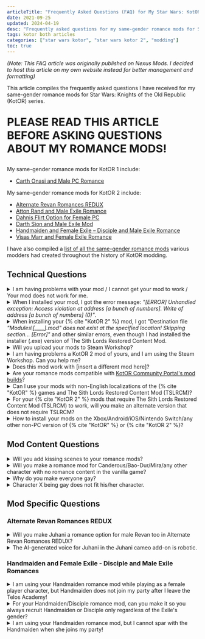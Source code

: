 ```yaml
---
articleTitle: "Frequently Asked Questions (FAQ) for My Star Wars: KotOR Same-Gender Romance Mods"
date: 2021-09-25
updated: 2024-04-19
desc: "Frequently asked questions for my same-gender romance mods for Star Wars: Knights of the Old Republic series."
tags: kotor both articles
categories: ["star wars kotor", "star wars kotor 2", "modding"]
toc: true
---
```


*(Note: This FAQ article was originally published on Nexus Mods. I decided to host this article on my own website instead for better management and formatting)*

This article compiles the frequently asked questions I have received for my same-gender romance mods for Star Wars: Knights of the Old Republic (KotOR) series.

<p class="center-text" style="font-size: 1.8rem; font-weight: 700; margin-top: 1em;">PLEASE READ THIS ARTICLE BEFORE ASKING QUESTIONS ABOUT MY ROMANCE MODS!</p>

My same-gender romance mods for KotOR 1 include:

* [Carth Onasi and Male PC Romance](https://deadlystream.com/files/file/2140-carth-onasi-and-male-pc-romance/)

My same-gender romance mods for KotOR 2 include:

* [Alternate Revan Romances REDUX](https://deadlystream.com/files/file/1004-alternate-revan-romances-redux/)
* [Atton Rand and Male Exile Romance](https://deadlystream.com/files/file/972-atton-rand-and-male-exile-romance/)
* [Dahnis Flirt Option for Female PC](https://deadlystream.com/files/file/1400-dahnis-flirt-option-for-female-pc/)
* [Darth Sion and Male Exile Mod](https://deadlystream.com/files/file/996-darth-sion-and-male-exile-mod/)
* [Handmaiden and Female Exile – Disciple and Male Exile Romance](https://deadlystream.com/files/file/977-handmaiden-and-female-exile-disciple-and-male-exile-romance/)
* [Visas Marr and Female Exile Romance](https://deadlystream.com/files/file/968-visas-marr-and-female-exile-romance/)

I have also compiled a [list of all the same-gender romance mods](/shrines/starwarskotor/resources/kotor-same-gender-romance-mods) various modders had created throughout the history of KotOR modding.

## Technical Questions

<details class="qna-accordion">
    <summary class="qna-accordion__question">
        I am having problems with your mod / I cannot get your mod to work / Your mod does not work for me.
    </summary>
    <div class="qna-accordion__answer">
        <p>Please make sure you have downloaded and installed the latest version of my mods, and read the Read Me files of my mods to make sure you have followed ALL the information and instructions in my Read Me files before asking questions for technical support.</p>
        <p>When you are asking for technical support, please provide details for the issues you encountered: when and how did your problem start happening and what mods you have installed. Simply saying "mod doesn't work" DOES NOT help the mod author to figure out the cause of your issue. When I ask you for more details, please answer my questions honestly, so I can identify how to solve your problems. Telling me ALL the mods you use will help me greatly in figuring out if your issue was caused by mod conflict or not.</p>
        <p>If you play KotOR 2 on Steam, <strong>make sure there are no leftover Steam Workshop folders in your Steam directory</strong>, because Steam Workshop mods will likely conflict with my mods, and even unsubscribing Steam Workshop mods does not always remove all Workshop mod files completely. To check for any leftover Steam Workshop files, go to the Steam Workshop folder in your Steam directory (/\Steam\SteamApps\Workshop\), and delete all the sub-folders in the Steam Workshop folder if they are present.</p>
    </div>
</details>

<details class="qna-accordion">
    <summary class="qna-accordion__question">
        When I installed your mod, I got the error message: <i>"[ERROR] Unhandled exception: Access violation at address [a bunch of numbers]. Write of address [a bunch of numbers] (0)"</i>.
    </summary>
    <div class="qna-accordion__answer">
        <p>Try to right-click your {% cite "KotOR 2" %} folder or subfolders, go to Properties and uncheck the "Read-only", then try to install my mod again to see if it works.</p>
    </div>
</details>

<details class="qna-accordion">
    <summary class="qna-accordion__question">
        When installing your {% cite "KotOR 2" %} mod, I got "Destination file <i>"Modules\[____].mod" does not exist at the specified location! Skipping section... [Error]"</i> and other similar errors, even though I had installed the installer (.exe) version of The Sith Lords Restored Content Mod.
    </summary>
    <div class="qna-accordion__answer">
        <p>First, go to the folder where your {% cite "KotOR 2" %} game is installed, and go to the Modules folder, then <strong>check if the .mod files mentioned in the error messages are in your Modules folder</strong>.</p>
        <p>For example, for Handmaiden and Female Exile – Disciple and Male Exile Romance mod, you need to check if these .mod files are in your Modules folder:</p>
        <ul>
            <li>003EBO.mod</li>
            <li>006EBO.mod</li>
            <li>262TEL.mod</li>
            <li>301NAR.mod</li>
            <li>303NAR.mod</li>
            <li>402DXN.mod</li>
            <li>602DAN.mod</li>
            <li>610DAN.mod</li>
            <li>650DAN.mod</li>
            <li>907MAL.mod</li>
            <li>908MAL.mod</li>
            <li>909MAL.mod</li>
            <li>950COR.mod</li>
        </ul>
        <p>If you cannot find those .mod files in your Modules folder, your issue might be caused by your computer registering two different installation locations for {% cite "KotOR 2" %}. I suggest you check out <a href="https://steamcommunity.com/sharedfiles/filedetails/?id=779622644" target="_blank">this guide on how to make sure your computer recognize the version of {% cite "KotOR 2" %} game where you want to install KotOR 2 mods on</a>. While the guide focuses on Steam version of KotOR 2, you could edit the registry to make your computer properly recognise the installation location of your KotOR 2 game.</p>
        <p>Here are the default installation locations of {% cite "KotOR 2" %} depending on the game version:</p>
        <ul>
            <li><span class="bold-text">Steam (32-bit Windows):</span> C:\Program Files\Steam\steamapps\common\Knights of the Old Republic II</li>
            <li><span class="bold-text">Steam (64-bit Windows):</span> C:\Program Files (x86)\Steam\steamapps\common\Knights of the Old Republic II</li>
            <li><span class="bold-text">Retail CD (32-bit Windows):</span> C:\Program Files\LucasArts\SWKotOR2\</li>
            <li><span class="bold-text">Retail CD (64-bit Windows):</span>     • C:\Program Files (x86)\LucasArts\SWKotOR2\</li>
            <li><span class="bold-text">Steam (32-bit Windows):</span> C:\GOG Games\Star Wars - KotOR2</li>
        </ul>
        <p>If you do not know if you have Windows 64-bit or 32-bit, <a href="https://www.lifewire.com/am-i-running-a-32-bit-or-64-bit-version-of-windows-2624475" target="_blank">refer this article to find out</a>.</p>
    </div>
</details>

<details class="qna-accordion">
    <summary class="qna-accordion__question">
        Will you upload your mods to Steam Workshop?
    </summary>
    <div class="qna-accordion__answer">
        <p><strong>NO.</strong> I do not use Steam Workshop, and frankly, I hate the Steam Workshop for how terrible it is for modding {% cite "KotOR 2" %} and how much mod compatibility issues it causes. I suggest you read <a href="https://deadlystream.com/topic/7321-why-not-to-use-the-steam-workshop/" target="_blank">this post on why using Steam Workshop is NOT recommend for modding {% cite "KotOR 2" %}</a>. Therefore, I DO NOT want any of my mods to be added to the Steam Workshop.</p>
        <p><strong>STOP ASKING FOR ANY OF MY MODS TO BE ADDED THE STEAM WORKHOP. MY ASNWER WILL ALWAYS BE A FIRM <em>NO</em>, FULL STOP. NO EXCEPTIONS.</strong></p>
    </div>
</details>

<details class="qna-accordion">
    <summary class="qna-accordion__question">
        I am having problems a KotOR 2 mod of yours, and I am using the Steam Workshop. Can you help me?
    </summary>
    <div class="qna-accordion__answer">
        <p>See my answer to the previous question. I am not responsible for any bugs caused by you using any mods from the Steam Workshop. The only suggestion I will give you for compatibility issues between my mods and the Steam Workshop is to get rid of all your Steam Workshop mods entirely, and make sure there are no leftover Steam Workshop folders in your Steam directory. In order to do this, go to the Steam Workshop folder in your Steam directory (/\Steam\SteamApps\Workshop\), and delete all the sub-folders in the Steam Workshop folder.</p>
    </div>
</details>

<details class="qna-accordion">
    <summary class="qna-accordion__question">
        Does this mod work with [insert a different mod here]?
    </summary>
    <div class="qna-accordion__answer">
        <p>Please read the “Mod Compatibility” section of my mod description and Read Me files before asking. If there is a mod you want to use that was not mentioned in my mod description and Read Me files, you can still ask me. Just make sure you tell me the actual name of the mod and ideally, provide a link to the mod you want to ask about, so I can check the mod out myself to confirm if it is compatible with my mod. Do not expect me to know the existence of every single KotOR mod out there.</p>
    </div>
</details>

<details class="qna-accordion">
    <summary class="qna-accordion__question">
        Are your romance mods compatible with <a href="https://kotor.neocities.org/modding/" target="blank">KotOR Community Portal's mod builds</a>?
    </summary>
    <div class="qna-accordion__answer">
        <p>Yes, all my mods are compatible with KotOR Community Portal's mod builds.</p>
        <p>That said, some of my mods require you to install at a very specific point of the mod builds:</p>
        <ul>
            <li>Handmaiden and Female Exile - Disciple and Male Exile Romance should be installed immediately after PartySwap and before Extended Enclave. If you also want to install Extended Enclave, you should use the compatibility patch included in my Handmaiden/Disciple romance mod, instead of the <a href="https://deadlystream.com/files/file/1304-partyswap-and-extended-enclave-compatibility-patch/" target="_blank">standalone patch</a> I made for the mod build. If you plan on using the Kreia's Fall In-Game Cutscene mod as well, you need to install the compatibility patch included in my mod.</li>
            <li>Atton Rand and Male Exile Romance needs to be installed after Kreia's Fall In-Game Cutscene. You also need to install the compatibility patches for Kreia's Fall In-Game Cutscene.</li>
            <li>Visas Marr and Female Exile Romance needs to be installed after PartySwap.</li>
        </ul>
    </div>
</details>

<details class="qna-accordion">
    <summary class="qna-accordion__question">
        Can I use your mods with non-English localizations of the {% cite "KotOR" %} games and The Sith Lords Restored Content Mod (TSLRCM)?
    </summary>
    <div class="qna-accordion__answer">
        <p>No. I play and mod the {% cite "KotOR" %} game in English exclusively. Some of my mods in particular will cause your game to crash if you are playing a non-English localization of the {% cite "KotOR" %} games and TSLRCM, because those mods add custom dialogues that do not exist in the vanilla game in order to prevent characters from referring to the player character as the wrong gender. The only solution to crashes caused by you playing on a non-English localization is to play the {% cite "KotOR" %} games and TSLRCM in English.</p>
        <p>If you are interested in making a non-English translation or localization of my mods yourself, you may contact me to ask for my permission to do so. However, since I am not familiar with any of the non-English languages officially supported by the {% cite "KotOR" %} games, I am unable to provide support for any issues players may have with using your non-English translation or localization of my mod.</p>
    </div>
</details>

<details class="qna-accordion">
    <summary class="qna-accordion__question">
        For your {% cite "KotOR 2" %} mods that require The Sith Lords Restored Content Mod (TSLRCM) to work, will you make an alternate version that does not require TSLRCM?
    </summary>
    <div class="qna-accordion__answer">
        <p>No, I will not make a no-TSLRCM version of my mods that require TSLRCM to function. TSLRCM is widely agreed by players, including KotOR modders, to be an essential mod for the best experience with {% cite "KotOR 2" %}. Making a non-TSLRCM version of content mod like this would require me to spend extra time to replay {% cite "KotOR 2" %} without TSLRCM, and therefore subjecting myself to a lesser experience with the game, which I consider a massive waste of my time. In general, if you see any {% cite "KotOR 2" %} mod that requires TSLRCM to work (not just my mods), do not expect to see a non-TSLRCM version.</p>
        <p>If you are having issues with using TSLRCM, I suggest you report the bugs you encountered and ask for help for solving your issues on the <a href="https://deadlystream.com/forum/4-tslrcm/" target="_blank">TSLRCM forum on Deadly Stream</a>.</p>
    </div>
</details>

<details class="qna-accordion">
    <summary class="qna-accordion__question">
        How to install your mods on the Xbox/Android/iOS/Nintendo Switch/any other non-PC version of {% cite "KotOR" %} or {% cite "KotOR 2" %}?
    </summary>
    <div class="qna-accordion__answer">
        <p>Sorry, <strong>I cannot help directly with modding the KotOR games on any console or mobile devices, because I only own the PC version of the {% cite "KotOR" %} games</strong>. I make no promises that I will port my KotOR mods for those platforms specifically either.</p>
        <p>Some of my mods require TSLPatcher to install to make the mod work properly, especially if you also want to use other mods in addition to my mods and for {% cite "KotOR 2" %}, The Sith Lords Restored Content Mod. Simply copying and pasting files from my mod to your game's directory does NOT guarantee my mod will work as intended, and you may encounter bugs that could possibly game-breaking.</p>
        <p>For Android and iOS users, I suggest referring to the <a href="https://kotor.neocities.org/modding/" target="blank">KotOR Community Portal's modding guide</a>, specifically their general instructions in their mobile mod builds. See <a href="https://kotor.neocities.org/modding/mod_builds/k1/full_mobile#General_Instructions" target="_blank">this page for {% cite "KotOR 1" %}</a> and <a href="https://kotor.neocities.org/modding/mod_builds/k2/full_mobile#General_Instructions" target="_blank">this page for {% cite "KotOR 2" %}</a>.</p>
        <p>For Nintendo Switch users, in order to mod the KotOR game on Switch, first you need to hack your Switch or install a modchip in your Switch, then use the <a href="https://deadlystream.com/files/file/2102-kotor-switch-modding-framework/" target="_blank">KotOR Switch Modding Framework</a> and <a href="https://deadlystream.com/files/file/2106-kotor-ii-switch-modding-framework/" target="_blank">KotOR II Switch Modding Framework</a> to install mods. According to JacqylFrost, the creator of these frameworks, both TSLRCM and my Handmaiden same-geneder romance mod work with the KotOR 2 version of the framework. I suggest you ask JacqylFrost directly if you need help with modding the KotOR games on Switch.</p>
        <p>For Steam Deck users, you may refer to JacqylFrost's <a href="https://www.reddit.com/r/kotor/comments/10horqp/steam_deck_modding_including_modbuild/" target="_blank">Steam Deck modding guide</a> on the KotOR subreddit.</p>
    </div>
</details>

## Mod Content Questions

<details class="qna-accordion">
    <summary class="qna-accordion__question">
        Will you add kissing scenes to your romance mods?
    </summary>
    <div class="qna-accordion__answer">
        <p>No. The goal of my same-gender romance mods is not necessary to add new content, but to allow players to experience the pre-existing romance content in the {% cite "KotOR" %} series without the heterosexual gender restrictions. Kissing scenes are beyond the scope of my mods, and I do not necessary have the skills required (such as modelling, animations, etc.) to create them either, especially given how limited the animations in these old games are.</p>
        <p>For Carth Onasi and Male PC Romance mod for {% cite "KotOR 1" %}, if you want your male PC to kiss Carth, you may install cjt0202's <a href="http://www.cjt0202.net/carth_romance.php" target="_blank">Carth Romance Fix</a> mod, then install the compatibility patch provided in my mod.</p>
    </div>
</details>

<details class="qna-accordion">
    <summary class="qna-accordion__question">
        Will you make a romance mod for Canderous/Bao-Dur/Mira/any other character with no romance content in the vanilla game?
    </summary>
    <div class="qna-accordion__answer">
        <p>No. Due to the fact that these characters were never intended to be romance options for the player character, creating romance content for these characters require extra work and effort, namely writing new dialogue, scripting and animating new scenes, and ideally, finding voice actors or using voice synthesithers for these new content, because some people (myself included) find it immersion-breaking to see party member suddenly become silent in certain lines despite being voiced in every other dialogue. This goes beyond my modding capabilities, and I do not have enough time and desire to put this large amount of work in video game mods for the foreseeable future.</p>
    </div>
</details>

<details class="qna-accordion">
    <summary class="qna-accordion__question">
        Why do you make everyone gay?
    </summary>
    <div class="qna-accordion__answer">
        <p>I am a lesbian who would like to see more representation of LGBTQ+ people and relationships in media, including {% cite "Star Wars" %}, and I am not the only one who feels this way. I made these same-gender romance mods for fellow LGBTQ+ players who want more gay content in {% cite "KotOR" %} as well. I find {% cite "KotOR 2" %}'s complete lack of same-gender romance options especially disaappointing, since the first {% cite "KotOR" %} at least has Juhani as a canon lesbian romance option, so I made these mods to fill the void. In fact, after releasing my same-gender romance mods, many other LGBTQ+ players have expressed gratitute for the existence of these mods, and consider these mods a huge improvement to their {% cite "KotOR" %} experience.</p>
        <p>Cisgender heterosexual people already get countless representations in media, including {% cite "Star Wars" %}, bcause cishet people are considered the default and the norm. If the idea that everyone in your favorite piece of media could be gay makes you uncomfortable, perhaps you meed to examine why you feel that way. Keep in mind that <strong>LGBTQ+ people already have to see countless pieces of mainstream media filled with cisgender heterosexual characters without a single LGBTQ+ character even existing</strong>.
        <p>Frankly, opposing the concept of same-gender romance mods for video games for any reason is homophobic. As a gay person, this is a stance I will not change my mind on. Any comment or message that tries to argue with me otherwise will be ignored or deleted without response.</p>
    </div>
</details>

<details class="qna-accordion">
    <summary class="qna-accordion__question">
        Character X being gay does not fit his/her character.
    </summary>
    <div class="qna-accordion__answer">
        <p>That is just your opinion, and an opinion I will never agree with. Like it or not, there will always be someone who would like to see gay content for any of the characters affected by my same-gender romance mods.</p>
    </div>
</details>

## Mod Specific Questions

### Alternate Revan Romances REDUX

<details class="qna-accordion">
    <summary class="qna-accordion__question">
        Will you make Juhani a romance option for male Revan too in Alternate Revan Romances REDUX?
    </summary>
    <div class="qna-accordion__answer">
        <p><strong>No</strong>. I will <strong><em>never</em></strong> make Juhani a romance option for male characters under <em>any</em> circumstances. I also do not support any mods that make Juhani a romance option for male characters.</p>
        <p>It is my firm belief that Juhani should remain a lesbian and her romance should remain exclusive to female characters because she is an officially confirmed lesbian character. <a href="../keep-juhani-a-lesbian" target="_blank">Read this article about my stance on protecting Juhani's status as a lesbian, and why</a>.</p>
    </div>
</details>

<details class="qna-accordion">
    <summary class="qna-accordion__question">
        The AI-generated voice for Juhani in the Juhani cameo add-on is robotic.
    </summary>
    <div class="qna-accordion__answer">
        <p>I know an AI cannot beat a human voice actor when it comes to delivering emotions, but getting a voice actor doing a Juhani impression instead of an AI for those new lines is much easier said than done. I do not have the money to hire voice actors, and whether I can find a voice actor who is able to do a Juhani impression is another big question, especially given how unique Juhani's voice is. An AI voice synthiser is genuinely the best option for me with the very limited resources I have as one person and fan of the game who makes mods for free. Unless someone is willing to volunteer to voice Juhani for a mod, likely for free, I can never make any promise that there will be an actual voice actor for Juhani's dialogue in this mod.</p>
    </div>
</details>

### Handmaiden and Female Exile - Disciple and Male Exile Romances

<details class="qna-accordion">
    <summary class="qna-accordion__question">
        I am using your Handmaiden romance mod while playing as a female player character, but Handmaiden does not join my party after I leave the Telos Academy!
    </summary>
    <div class="qna-accordion__answer">
        <p>If Handmaiden does not join your female Exile's party when you are using my Handmaiden romance mod, the possible causes for this happening include:</p>
        <ul>
            <li><strong>You did not install my mod correctly</strong>. Either you get errors when installing the “Default Installation” option, or you did not install DarthTyren's PartySwap mod first before installing the “PartySwap Compatible” option of my mod.</li>
            <li><strong>You have a <code class="inline-code">holorec.dlg</code> file in the Override folder</strong>, either from a mod you are using or a mod you previously used. If there is a <code class="inline-code">holorec.dlg</code> in your Override folder, delete it.</li>
            <li><strong>You may have some leftover Steam Workshop folders in your Steam directory</strong> that overrides the portion where Handmaiden is supposed to join your party. To solve this, go to the Steam Workshop folder in your Steam directory (/\Steam\SteamApps\Workshop\), and delete all the sub-folders in the Steam Workshop folder.</li>
            <li>Similar to the above, <strong>you may have some leftover files from a mod you used in your previous playthrough</strong> in your {% cite "KotOR 2" %} game directory that interferes the portion where Handmaiden is supposed to join your party. The best way to solve this is to uninstall your game, delete your {% cite "KotOR 2" %} game folder entirely, and then re-install the game and the mods you want to use.</li>
        </ul>
    </div>
</details>

<details class="qna-accordion">
    <summary class="qna-accordion__question">
        For your Handmaiden/Disciple romance mod, can you make it so you always recruit Handmaiden or Disciple only regardless of the Exile's gender?
    </summary>
    <div class="qna-accordion__answer">
        <p>No, and I see no point in making such mod when DarthTyren's PartySwap mod already exists to allow you to recruit both Handmaiden and Disciple in a single playthrough regardless of the Exile's gender. Additionally, my mod's primary goal is enabling same-gender romfnce options, so neither male Exile/Handmaiden nor female Exile/Disciple romance is a priority of my mod.</p>
        <p>Therefore, if you want Handmaiden or Disciple in your party regardless of your Exile's gender, my recommendation is to install PartySwap. If you also want same-gender romance with Handmaiden or Disciple, install the PartySwap compatible installation option of my mod after PartySwap. Even if you prefer Handmaiden to Disciple, or vice versa, I will still recommend you to use PartySwap instead so you can get the most out of the party members in a single playthrough.</p>
    </div>
</details>

<details class="qna-accordion">
    <summary class="qna-accordion__question">
        I am using your Handmaiden romance mod, but I cannot spar with the Handmaiden when she joins my party!
    </summary>
    <div class="qna-accordion__answer">
        <p>This is not a problem with my mod. The FAQ of The Sith Lords Restored Content Mod (TSLRCM)'s mod page and Read Me file already addressed this:</p>
        <blockquote>Due to a bug, sparring with Handmaiden while in outer space (directly after leaving the Telos Academy) made the fight unwinnable. So for TSLRCM you will have to travel to another planet, exit and re-enter for the option to appear, giving a glitch-free sparring. It's not gone, no worries!</blockquote>
    </div>
</details>

